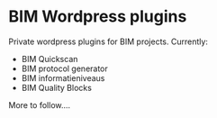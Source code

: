 BIM Wordpress plugins
================

Private wordpress plugins for BIM projects.
Currently:
- BIM Quickscan
- BIM protocol generator
- BIM informatieniveaus
- BIM Quality Blocks

More to follow....
